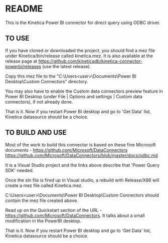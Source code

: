 # README #

This is the Kinetica Power BI connector for direct query using ODBC driver.

## TO USE ##

If you have cloned or downloaded the project, you should find a mez file under Kinetica/bin/release
called kinetica.mez.  It is also available at the release page at https://github.com/kineticadb/kinetica-connector-powerbi/releases (use the latest release).

Copy this mez file to the "C:\Users\<user>\Documents\Power BI Desktop\Custom Connectors" directory.

You may also have to enable the Custom data connectors preview feature in Power BI Desktop (under File | Options and settings | Custom data connectors), if not already done.

That is it. Now if you restart Power BI desktop and go to 'Get Data' list, Kinetica datasource should be a choice.


## TO BUILD AND USE ##

Most of the work to build this connector is based on these fine Microsoft documents -
https://github.com/Microsoft/DataConnectors
https://github.com/Microsoft/DataConnectors/blob/master/docs/odbc.md

It is a Visual Studio project and the links above describe that 'Power Query SDK' needed.

Once the sln file is fired up in Visual studio, a rebuild with Release/X86 will create a mez file called Kinetica.mez.

C:\Users\<user>\Documents\Power BI Desktop\Custom Connectors should contain the mez file created above.

Read up on the Quickstart section of the URL - https://github.com/Microsoft/DataConnectors. It talks about a small modification
in the PowerBI desktop.

That is it. Now if you restart Power BI desktop and go to 'Get Data' list, Kinetica datasource should be a choice.
